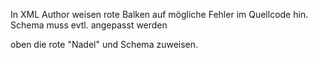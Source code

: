 
In XML Author weisen rote Balken auf mögliche Fehler im Quellcode hin.    
Schema muss evtl. angepasst werden    

oben die rote "Nadel" und Schema zuweisen. 
